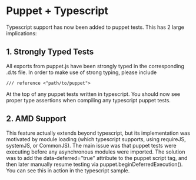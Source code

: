 # Puppet + Typescript #

Typescript support has now been added to puppet tests. This has 2 large implications:

##  1. Strongly Typed Tests  ##
 All exports from puppet.js have been strongly typed in the corresponding .d.ts file. In order to make use of strong typing, please include
    
    /// reference <"path/to/puppet">
    
 At the top of any puppet tests written in typescript. You should now see proper type assertions when compiling any typescript puppet tests.
 
##  2. AMD Support ##
 This feature actually extends beyond typescript, but its implementation was motivated by module loading (which typescript supports, using requireJS, systemJS, or CommonJS). The main issue was that
 puppet tests were executing before any asynchronous modules were imported. The solution was to add the data-deferred="true" attribute to the puppet script tag, and then later manually resume testing via puppet.beginDeferredExecution().
 You can see this in action in the typescript sample.